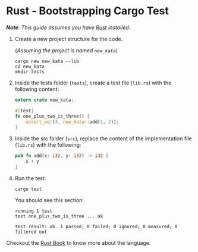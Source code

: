 # Rust - Bootstrapping Cargo Test

*__Note__: This guide assumes you have [Rust](https://www.rust-lang.org/tools/install) installed.*

1. Create a new project structure for the code.

   (*Assuming the project is named `new_kata`*)

    ```shell
    cargo new new_kata --lib
    cd new_kata
    mkdir tests
    ```

2. Inside the tests folder (`tests`), create a test file (`lib.rs`) with the following content:
    ```rust
    extern crate new_kata;

    #[test]
    fn one_plus_two_is_three() {
        assert_eq!(3, new_kata::add(1, 2));
    }
    ```

3. Inside the src folder (`src`), replace the content of the implementation file (`lib.rs`) with the following:
    ```rust
    pub fn add(x: i32, y: i32) -> i32 {
        x + y
    }
    ```

4. Run the test.
    ```shell
    cargo test
    ```
    You should see this section:
    
    ```shell
    running 1 test
    test one_plus_two_is_three ... ok

    test result: ok. 1 passed; 0 failed; 0 ignored; 0 measured; 0 filtered out
    ```


Checkout the [Rust Book](https://doc.rust-lang.org/book/) to know more about the language.